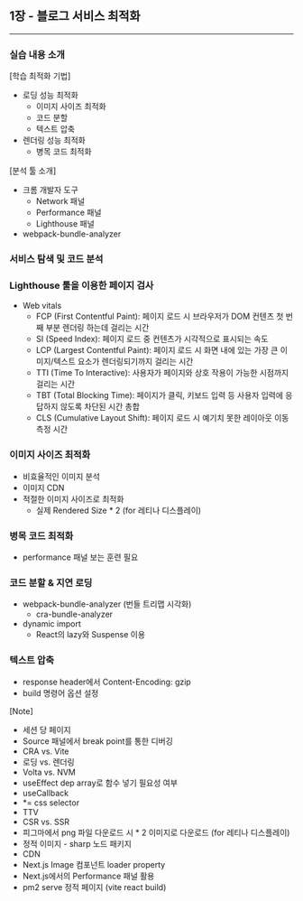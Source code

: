 ## 1장 - 블로그 서비스 최적화

---

### 실습 내용 소개

[학습 최적화 기법]

- 로딩 성능 최적화
  - 이미지 사이즈 최적화
  - 코드 분할
  - 텍스트 압축
- 렌더링 성능 최적화
  - 병목 코드 최적화

[분석 툴 소개]

- 크롬 개발자 도구
  - Network 패널
  - Performance 패널
  - Lighthouse 패널
- webpack-bundle-analyzer

### 서비스 탐색 및 코드 분석

### Lighthouse 툴을 이용한 페이지 검사

- Web vitals
  - FCP (First Contentful Paint): 페이지 로드 시 브라우저가 DOM 컨텐츠 첫 번째 부분 렌더링 하는데 걸리는 시간
  - SI (Speed Index): 페이지 로드 중 컨텐츠가 시각적으로 표시되는 속도
  - LCP (Largest Contentful Paint): 페이지 로드 시 화면 내에 있는 가장 큰 이미지/텍스트 요소가 렌더링되기까지 걸리는 시간
  - TTI (Time To Interactive): 사용자가 페이지와 상호 작용이 가능한 시점까지 걸리는 시간
  - TBT (Total Blocking Time): 페이지가 클릭, 키보드 입력 등 사용자 입력에 응답하지 않도록 차단된 시간 총합
  - CLS (Cumulative Layout Shift): 페이지 로드 시 예기치 못한 레이아웃 이동 측정 시간

### 이미지 사이즈 최적화

- 비효율적인 이미지 분석
- 이미지 CDN
- 적절한 이미지 사이즈로 최적화
  - 실제 Rendered Size \* 2 (for 레티나 디스플레이)

### 병목 코드 최적화

- performance 패널 보는 훈련 필요

### 코드 분할 & 지연 로딩

- webpack-bundle-analyzer (번들 트리맵 시각화)
  - cra-bundle-analyzer
- dynamic import
  - React의 lazy와 Suspense 이용

### 텍스트 압축

- response header에서 Content-Encoding: gzip
- build 명령어 옵션 설정

[Note]

- 세션 당 페이지
- Source 패널에서 break point를 통한 디버깅
- CRA vs. Vite
- 로딩 vs. 렌더링
- Volta vs. NVM
- useEffect dep array로 함수 넣기 필요성 여부
- useCallback
- \*= css selector
- TTV
- CSR vs. SSR
- 피그마에서 png 파일 다운로드 시 \* 2 이미지로 다운로드 (for 레티나 디스플레이)
- 정적 이미지 - sharp 노드 패키지
- CDN
- Next.js Image 컴포넌트 loader property
- Next.js에서의 Performance 패널 활용
- pm2 serve 정적 페이지 (vite react build)
